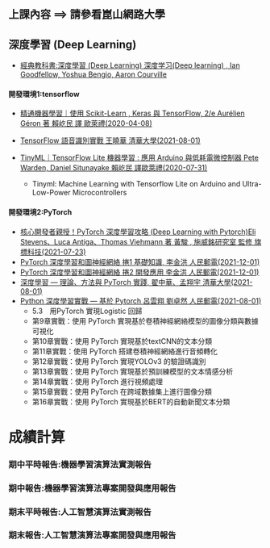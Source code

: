 ## 上課內容 ==> 請參看崑山網路大學

## 深度學習 (Deep Learning)
- [經典教科書:深度學習 (Deep Learning) 深度学习(Deep learning) , Ian Goodfellow, Yoshua Bengio, Aaron Courville]()

#### 開發環境1:tensorflow
- [精通機器學習｜使用 Scikit-Learn , Keras 與 TensorFlow, 2/e Aurélien Géron 著 賴屹民 譯 歐萊禮(2020-04-08)](https://www.tenlong.com.tw/products/9789865024345?list_name=srh)
- [TensorFlow 語音識別實戰 王曉華 清華大學(2021-08-01)](https://www.tenlong.com.tw/products/9787302584858?list_name=srh)

- [TinyML｜TensorFlow Lite 機器學習 : 應用 Arduino 與低耗電微控制器 Pete Warden, Daniel Situnayake 賴屹民 譯歐萊禮(2020-07-31)](https://www.tenlong.com.tw/products/9789865025359?list_name=srh)
  - Tinyml: Machine Learning with Tensorflow Lite on Arduino and Ultra-Low-Power Microcontrollers
 

#### 開發環境2:PyTorch
- [核心開發者親授！PyTorch 深度學習攻略 (Deep Learning with Pytorch)Eli Stevens、Luca Antiga、Thomas Viehmann 著 黃駿 , 施威銘研究室 監修 旗標科技(2021-07-23)](https://www.tenlong.com.tw/products/9789863126737?list_name=rd)
- [PyTorch 深度學習和圖神經網絡 捲1 基礎知識, 李金洪 人民郵電(2021-12-01)](https://www.tenlong.com.tw/products/9787115549839?list_name=srh)
- [PyTorch 深度學習和圖神經網絡 捲2 開發應用 李金洪 人民郵電(2021-12-01)](https://www.tenlong.com.tw/products/9787115560926?list_name=srh)
- [深度學習 — 理論、方法與 PyTorch 實踐, 翟中華、孟翔宇 清華大學(2021-08-01)](https://www.tenlong.com.tw/products/9787302568483?list_name=srh)
- [Python 深度學習實戰 — 基於 Pytorch 呂雲翔 劉卓然 人民郵電(2021-08-01)](https://www.tenlong.com.tw/products/9787115560155?list_name=srh)
  - 5.3　用PyTorch 實現Logistic 回歸 
  - 第9章實戰：使用 PyTorch 實現基於卷積神經網絡模型的圖像分類與數據可視化
  - 第10章實戰：使用 PyTorch 實現基於textCNN的文本分類
  - 第11章實戰：使用 PyTorch 搭建卷積神經網絡進行音頻轉化
  - 第12章實戰：使用 PyTorch 實現YOLOv3 的驗證碼識別
  - 第13章實戰：使用 PyTorch 實現基於預訓練模型的文本情感分析
  - 第14章實戰：使用 PyTorch 進行視頻處理
  - 第15章實戰：使用 PyTorch 在跨域數據集上進行圖像分類
  - 第16章實戰：使用 PyTorch 實現基於BERT的自動新聞文本分類



# 成績計算

### 期中平時報告:機器學習演算法實測報告
### 期中報告:機器學習演算法專案開發與應用報告
### 期末平時報告:人工智慧演算法實測報告
### 期末報告:人工智慧演算法專案開發與應用報告
